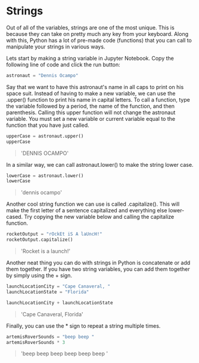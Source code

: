 # Strings

Out of all of the variables, strings are one of the most unique. This is because they can take on pretty much any key from your keyboard. Along with this, Python has a lot of pre-made code (functions) that you can call to manipulate your strings in various ways.

Lets start by making a string variable in Jupyter Notebook. Copy the following line of code and click the run button:

```python
astronaut = "Dennis Ocampo"
```

Say that we want to have this astronaut's name in all caps to print on his space suit. Instead of having to make a new variable, we can use the .upper() function to print his name in capital letters. To call a function, type the variable followed by a period, the name of the function, and then parenthesis. Calling this upper function will not change the astronaut variable. You must set a new variable or current variable equal to the function that you have just called.

```python
upperCase = astronaut.upper()
upperCase
```

>'DENNIS OCAMPO'

In a similar way, we can call astronaut.lower() to make the string lower case.

```python
lowerCase = astronaut.lower()
lowerCase
```

>'dennis ocampo'

Another cool string function we can use is called .capitalize(). This will make the first letter of a sentence capitalized and everything else lower-cased. Try copying the new variable below and calling the capitalize function.

```python
rocketOutput = "rOckEt iS A laUncH!"
rocketOutput.capitalize()
```

>'Rocket is a launch!'

Another neat thing you can do with strings in Python is concatenate or add them together. If you have two string variables, you can add them together by simply using the + sign.

```python
launchLocationCity = "Cape Canaveral, "
launchLocationState = "Florida"

launchLocationCity + launchLocationState
```

>'Cape Canaveral, Florida'

Finally, you can use the * sign to repeat a string multiple times.

```python
artemisRoverSounds = "beep beep "
artemisRoverSounds * 3
```

>'beep beep beep beep beep beep '
